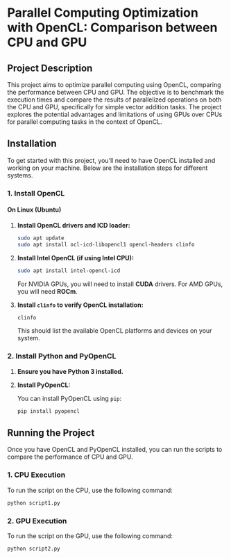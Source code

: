 # Parallel Computing Optimization with OpenCL: Comparison between CPU and GPU

## Project Description

This project aims to optimize parallel computing using OpenCL, comparing the performance between CPU and GPU. The objective is to benchmark the execution times and compare the results of parallelized operations on both the CPU and GPU, specifically for simple vector addition tasks. The project explores the potential advantages and limitations of using GPUs over CPUs for parallel computing tasks in the context of OpenCL.

## Installation

To get started with this project, you'll need to have OpenCL installed and working on your machine. Below are the installation steps for different systems.

### 1. Install OpenCL

#### On Linux (Ubuntu)

1. **Install OpenCL drivers and ICD loader:**

    ```bash
    sudo apt update
    sudo apt install ocl-icd-libopencl1 opencl-headers clinfo
    ```

2. **Install Intel OpenCL (if using Intel CPU):**

    ```bash
    sudo apt install intel-opencl-icd
    ```

    For NVIDIA GPUs, you will need to install **CUDA** drivers. For AMD GPUs, you will need **ROCm**.

3. **Install `clinfo` to verify OpenCL installation:**

    ```bash
    clinfo
    ```

    This should list the available OpenCL platforms and devices on your system.

### 2. Install Python and PyOpenCL

1. **Ensure you have Python 3 installed.**

2. **Install PyOpenCL:**

    You can install PyOpenCL using `pip`:

    ```bash
    pip install pyopencl
    ```

## Running the Project

Once you have OpenCL and PyOpenCL installed, you can run the scripts to compare the performance of CPU and GPU.

### 1. CPU Execution

To run the script on the CPU, use the following command:

```bash
python script1.py
```

### 2. GPU Execution

To run the script on the GPU, use the following command:

```bash
python script2.py
```
